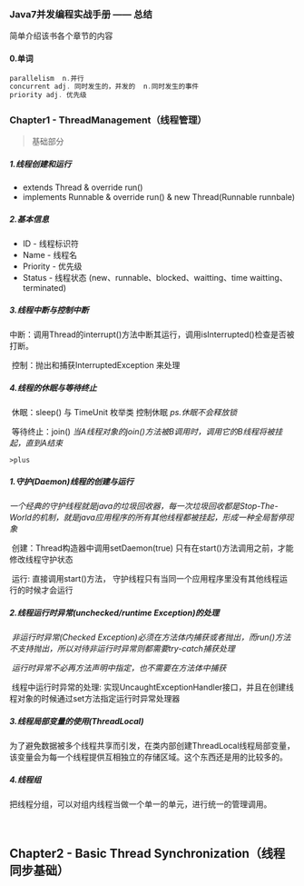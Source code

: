 ### Java7并发编程实战手册 —— 总结

简单介绍该书各个章节的内容



#### 0.单词

```java
parallelism  n.并行
concurrent adj. 同时发生的，并发的  n.同时发生的事件
priority adj. 优先级
```





### Chapter1 - ThreadManagement（线程管理）

> 基础部分

##### 1.线程创建和运行

- extends Thread  & override run()
- implements Runnable & override run() & new Thread(Runnable runnbale)

##### 2.基本信息

- ID - 线程标识符	
- Name - 线程名	
- Priority - 优先级	
- Status - 线程状态 (new、runnable、blocked、waitting、time waitting、terminated)

##### 3.线程中断与控制中断

​	中断：调用Thread的interrupt()方法中断其运行，调用isInterrupted()检查是否被打断。

​	控制：抛出和捕获InterruptedException 来处理

##### 4.线程的休眠与等待终止

​	休眠：sleep() 与 TimeUnit 枚举类 控制休眠  *ps.休眠不会释放锁*

​	等待终止：join()  *当A线程对象的join()方法被B调用时，调用它的B线程将被挂起，直到A结束*



	>plus

##### 1.守护(Daemon)线程的创建与运行

​	*一个经典的守护线程就是java的垃圾回收器，每一次垃圾回收都是Stop-The-World的机制，就是java应用程序的所有其他线程都被挂起，形成一种全局暂停现象*

​	创建：Thread构造器中调用setDaemon(true)  只有在start()方法调用之前，才能修改线程守护状态

​	运行:  直接调用start()方法， 守护线程只有当同一个应用程序里没有其他线程运行的时候才会运行

##### 2.线程运行时异常(unchecked/runtime Exception)的处理

​	*非运行时异常(Checked Exception)必须在方法体内捕获或者抛出，而run()方法不支持抛出，所以对待非运行时异常则都需要try-catch捕获处理*

​	*运行时异常不必再方法声明中指定，也不需要在方法体中捕获*

​	线程中运行时异常的处理:	实现UncaughtExceptionHandler接口，并且在创建线程对象的时候通过set方法指定运行时异常处理器

##### 3.线程局部变量的使用(ThreadLocal<T>)

​	为了避免数据被多个线程共享而引发，在类内部创建ThreadLocal<T>线程局部变量，该变量会为每一个线程提供互相独立的存储区域。这个东西还是用的比较多的。

##### 4.线程组

​	把线程分组，可以对组内线程当做一个单一的单元，进行统一的管理调用。

​	



## Chapter2 - Basic Thread Synchronization（线程同步基础）



